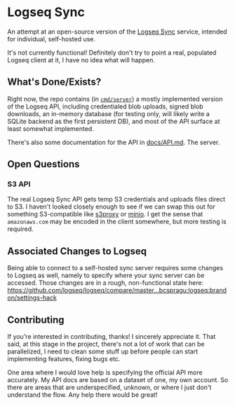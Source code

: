 # Logseq Sync

An attempt at an open-source version of the [Logseq Sync](https://blog.logseq.com/how-to-setup-and-use-logseq-sync/) service, intended for individual, self-hosted use.

It's not currently functional! Definitely don't try to point a real, populated Logseq client at it, I have no idea what will happen.

## What's Done/Exists?

Right now, the repo contains (in [`cmd/server`](/cmd/server)) a mostly implemented version of the Logseq API, including credentialed blob uploads, signed blob downloads, an in-memory database (for testing only, will likely write a SQLite backend as the first persistent DB), and most of the API surface at least somewhat implemented.

There's also some documentation for the API in [docs/API.md](/docs/API.md). The server.

## Open Questions

### S3 API

The real Logseq Sync API gets temp S3 credentials and uploads files direct to S3. I haven't looked closely enough to see if we can swap this out for something S3-compatible like [s3proxy](https://github.com/gaul/s3proxy) or [minio](https://github.com/minio/minio). I get the sense that `amazonaws.com` may be encoded in the client somewhere, but more testing is required.

## Associated Changes to Logseq

Being able to connect to a self-hosted sync server requires some changes to Logseq as well, namely to specify where your sync server can be accessed. Those changes are in a rough, non-functional state here: https://github.com/logseq/logseq/compare/master...bcspragu:logseq:brandon/settings-hack

## Contributing

If you're interested in contributing, thanks! I sincerely appreciate it. That said, at this stage in the project, there's not a lot of work that can be parallelized, I need to clean some stuff up before people can start implementing features, fixing bugs etc.

One area where I would love help is specifying the official API more accurately. My API docs are based on a dataset of one, my own account. So there are areas that are underspecified, unknown, or where I just don't understand the flow. Any help there would be great!
